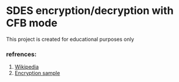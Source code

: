 # SDES encryption/decryption with CFB mode

This project is created for educational purposes only

### refrences:
1. [Wikipedia](https://en.wikipedia.org/wiki/Block_cipher_mode_of_operation#Cipher_Feedback_.28CFB.29)
2. [Encryption sample](http://homepage.smc.edu/morgan_david/vpn/assignments/assgt-sdes-encrypt-sample.htm)
